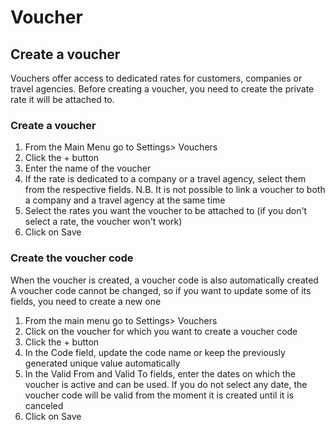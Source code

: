 # Voucher

## Create a voucher

Vouchers offer access to dedicated rates for customers, companies or travel agencies. Before creating a voucher, you need to create the private rate it will be attached to.

### Create a voucher

1. From the Main Menu go to Settings> Vouchers
2. Click the + button
3. Enter the name of the voucher
4. If the rate is dedicated to a company or a travel agency, select them from the respective fields. N.B. It is not possible to link a voucher to both a company and a travel agency at the same time
5. Select the rates you want the voucher to be attached to (if you don't select a rate, the voucher won't work)
6. Click on Save

### Create the voucher code

When the voucher is created, a voucher code is also automatically created
A voucher code cannot be changed, so if you want to update some of its fields, you need to create a new one

1. From the main menu go to Settings> Vouchers
2. Click on the voucher for which you want to create a voucher code
3. Click the + button
4. In the Code field, update the code name or keep the previously generated unique value automatically
5. In the Valid From and Valid To fields, enter the dates on which the voucher is active and can be used. If you do not select any date, the voucher code will be valid from the moment it is created until it is canceled
6. Click on Save

